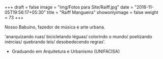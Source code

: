+++
draft = false
image = "img/Fotos para Site/Raiff.jpg"
date = "2016-11-05T19:56:17+05:30"
title = "Raiff Mangueira"
showonlyimage = false
weight = 73
+++

Nosso Babuíno, fazedor de música e arte urbana.
<!--more-->

'anarquizando ruas/ bicicletando léguas/ colorindo o mundo/ poetizando inércias/ quebrando leis/ desobedecendo regras'.

* Graduando em Arquitetura e Urbanismo (UNIFACISA)
